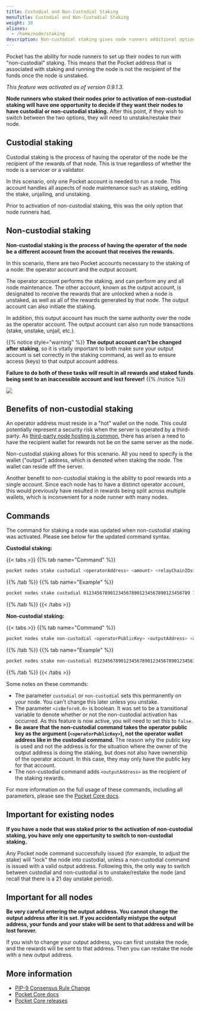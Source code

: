 ```yaml
---
title: Custodial and Non-Custodial Staking
menuTitle: Custodial and Non-Custodial Staking
weight: 30
aliases:
  - /home/node/staking
description: Non-custodial staking gives node runners additional options for managing nodes and rewards.
---
```


Pocket has the ability for node runners to set up their nodes to run with "non-custodial" staking. This means that the Pocket address that is associated with staking and running the node is not the recipient of the funds once the node is unstaked.

*This feature was activated as of version 0.9.1.3.*

**Node runners who staked their nodes prior to activation of non-custodial staking will have one opportunity to decide if they want their nodes to have custodial or non-custodial staking.** After this point, if they wish to switch between the two options, they will need to unstake/restake their node.

## Custodial staking

Custodial staking is the process of having the operator of the node be the recipient of the rewards of that node. This is true regardless of whether the node is a servicer or a validator.

In this scenario, only one Pocket account is needed to run a node. This account handles all aspects of node maintenance such as staking, editing the stake, unjailing, and unstaking.

Prior to activation of non-custodial staking, this was the only option that node runners had.

## Non-custodial staking

**Non-custodial staking is the process of having the operator of the node be a different account from the account that receives the rewards.**

In this scenario, there are two Pocket accounts necessary to the staking of a node: the operator account and the output account.

The operator account performs the staking, and can perform any and all node maintenance. The other account, known as the output account, is designated to receive the rewards that are unlocked when a node is unstaked, as well as all of the rewards generated by that node. The output account can also initiate the staking.

In addition, this output account has much the same authority over the node as the operator account. The output account can also run node transactions (stake, unstake, unjail, etc.).

{{% notice style="warning" %}}
**The output account can't be changed after staking**, so it is vitally important to both make sure your output account is set correctly in the staking command, as well as to ensure access (keys) to that output account address.

**Failure to do both of these tasks will result in all rewards and staked funds being sent to an inaccessible account and lost forever!**
{{% /notice %}}

![](/images/non-custodial-staking.png)
## Benefits of non-custodial staking

An operator address must reside in a "hot" wallet on the node. This could potentially represent a security risk when the server is operated by a third-party. As [third-party node hosting is common](/node/hosting-services/), there has arisen a need to have the recipient wallet for rewards not be on the same server as the node.

Non-custodial staking allows for this scenario. All you need to specify is the wallet ("output") address, which is denoted when staking the node. The wallet can reside off the server.

Another benefit to non-custodial staking is the ability to pool rewards into a single account. Since each node has to have a distinct operator account, this would previously have resulted in rewards being split across multiple wallets, which is inconvenient for a node runner with many nodes.

## Commands

The command for staking a node was updated when non-custodial staking was activated. Please see below for the updated command syntax.

**Custodial staking:**

{{< tabs >}}
{{% tab name="Command" %}}
```bash
pocket nodes stake custodial <operatorAddress> <amount> <relayChainIDs> <serviceURI> <networkID> <fee> <isBefore8.0>
```
{{% /tab %}}
{{% tab name="Example" %}}
```bash
pocket nodes stake custodial 0123456789012345678901234567890123456789 15100000000 0001,0021 https://pokt.rocks:443 mainnet 10000 false
```
{{% /tab %}}
{{< /tabs >}}


**Non-custodial staking:**

{{< tabs >}}
{{% tab name="Command" %}}
```bash
pocket nodes stake non-custodial <operatorPublicKey> <outputAddress> <amount> <RelayChainIDs> <serviceURI> <networkID> <fee> <isBefore8.0>
```
{{% /tab %}}
{{% tab name="Example" %}}
```bash
pocket nodes stake non-custodial 0123456789012345678901234567890123456789012345678901234567890123 0123456789012345678901234567890123456789 15100000000 0001,0021 https://pokt.rocks:443 mainnet 10000 false
```
{{% /tab %}}
{{< /tabs >}}


Some notes on these commands:

* The parameter `custodial` or `non-custodial` sets this permanently on your node. You can't change this later unless you unstake.
* The parameter `<isBefore8.0>` is boolean. It was set to be a transitional variable to denote whether or not the non-custodial activation has occurred. As this feature is now active, you will need to set this to `false`.
* **Be aware that the non-custodial command takes the operator public key  as the argument (`<operatorPublicKey>`), not the operator wallet address like in the custodial command.** The reason why the public key is used and not the address is for the situation where the owner of the output address is doing the staking, but does not also have ownership of the operator account. In this case, they may only have the public key for that account.
* The non-custodial command adds `<outputAddress>` as the recipient of the staking rewards.

For more information on the full usage of these commands, including all parameters, please see the [Pocket Core docs](https://github.com/pokt-network/pocket-core/blob/staging/doc/specs/cli/node.md).

## Important for existing nodes

**If you have a node that was staked prior to the activation of non-custodial staking, you have only one opportunity to switch to non-custodial staking.**

Any Pocket node command successfully issued (for example, to adjust the stake) will "lock" the node into custodial, unless a non-custodial command is issued with a valid output address. Following this, the only way to switch between custodial and non-custodial is to unstake/restake the node (and recall that there is a 21 day unstake period).

## Important for all nodes

**Be very careful entering the output address. You cannot change the output address after it is set. If you accidentally mistype the output address, your funds and your stake will be sent to that address and will be lost forever.**

If you wish to change your output address, you can first unstake the node, and the rewards will be sent to that address. Then you can restake the node with a new output address.

## More information

* [PIP-9 Consensus Rule Change](https://forum.pokt.network/t/pip-9-consensus-rule-change-rc-0-8-0/1351)
* [Pocket Core docs](https://github.com/pokt-network/pocket-core/blob/staging/doc/specs/cli/node.md)
* [Pocket Core releases](https://github.com/pokt-network/pocket-core/releases)
